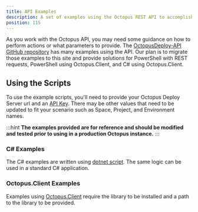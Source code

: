 ```yaml
---
title: API Examples
description: A set of examples using the Octopus REST API to accomplish tasks.
position: 115
---
```


As you work with the Octopus API, you may need some guidance on how to perform actions or what parameters to provide. The [OctopusDeploy-API GitHub repository](https://github.com/OctopusDeploy/OctopusDeploy-Api) has many examples using the API. Our plan is to migrate those examples to this site and provide solutions for PowerShell with REST requests, PowerShell using Octopus.Client, and C# using Octopus.Client.

## Using the Scripts

To use the example scripts, you'll need to provide your Octopus Deploy Server url and an [API Key](/docs/octopus-rest-api/how-to-create-an-api-key.md). There may be other values that need to be updated to fit your scenario such as Space, Project, and Environment names.

:::hint
**The examples provided are for reference and should be modified and tested prior to using in a production Octopus instance.**
:::

### C# Examples

The C# examples are written using [dotnet script](https://github.com/filipw/dotnet-script). The same logic can be used in a standard C# application.

### Octopus.Client Examples

Examples using [Octopus.Client](/docs/octopus-rest-api/octopus.client.md) require the library to be installed and a path to the library to be provided.

